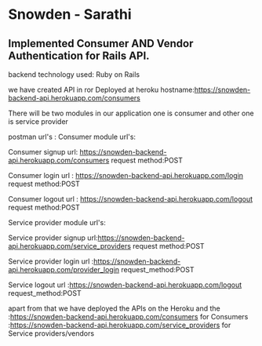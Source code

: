 # Snowden - Sarathi 

## Implemented Consumer AND Vendor Authentication for Rails API.

backend technology used: Ruby on Rails

we have created API in ror
Deployed at heroku
hostname:https://snowden-backend-api.herokuapp.com/consumers

There will be two modules in our application one is consumer and other one is service provider

postman url's :
Consumer module url's:

Consumer signup url:
https://snowden-backend-api.herokuapp.com/consumers
request method:POST

Consumer login url :
https://snowden-backend-api.herokuapp.com/login
request method:POST

Consumer logout url :
https://snowden-backend-api.herokuapp.com/logout
request method:POST


Service provider module url's:

Service provider signup url:https://snowden-backend-api.herokuapp.com/service_providers
request method:POST

Service provider login url :https://snowden-backend-api.herokuapp.com/provider_login
request_method:POST

Service logout url :https://snowden-backend-api.herokuapp.com/logout
request_method:POST

apart from that we have deployed the APIs on the Heroku and the  
:https://snowden-backend-api.herokuapp.com/consumers for Consumers
:https://snowden-backend-api.herokuapp.com/service_providers for Service providers/vendors


